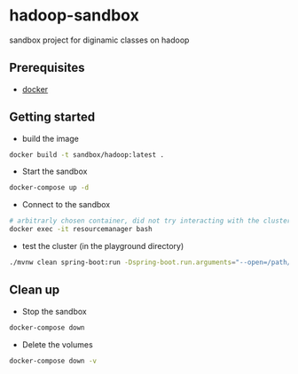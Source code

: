 # hadoop-sandbox

sandbox project for diginamic classes on hadoop

## Prerequisites

- [docker](https://docs.docker.com/install/)

## Getting started

- build the image

```bash
docker build -t sandbox/hadoop:latest .
```

- Start the sandbox

```bash
docker-compose up -d
```

- Connect to the sandbox

```bash
# arbitrarly chosen container, did not try interacting with the cluster from elsewhere
docker exec -it resourcemanager bash 
```

- test the cluster (in the playground directory)

```bash
./mvnw clean spring-boot:run -Dspring-boot.run.arguments="--open=/path/to/file/in/hdfs --to=/path/to/destination/file"
```

## Clean up

- Stop the sandbox

```bash
docker-compose down
```

- Delete the volumes

```bash
docker-compose down -v
```
